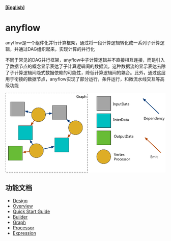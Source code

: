 **[[English]](README.en.md)**

# anyflow

anyflow是一个组件化并行计算框架，通过将一段计算逻辑转化成一系列子计算逻辑，并通过DAG组织起来，实现计算的并行化

不同于常见的DAG并行框架，anyflow中子计算逻辑并不直接相互连接，而是引入了数据节点的概念显示表达了子计算逻辑间的数据流。这种数据流的显示表达去除了子计算逻辑间隐式数据依赖的可能性，降低计算逻辑间的耦合。此外，通过这层用于衔接的数据节点，anyflow实现了部分运行，条件运行，和微流水线交互等高级功能

![](images/anyflow_logic.png)

## 功能文档

- [Design](design.pdf)
- [Overview](overview.zh-cn.md)
- [Quick Start Guide](quick_start.zh-cn.md)
- [Builder](builder.zh-cn.md)
- [Graph](graph.md)
- [Processor](processor.md)
- [Expression](expression.md)

